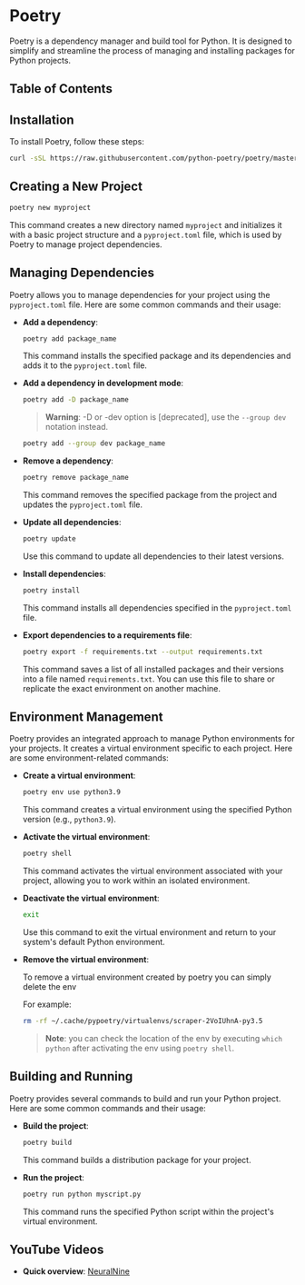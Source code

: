 # Poetry

Poetry is a dependency manager and build tool for Python. It is designed to simplify and streamline the process of managing and installing packages for Python projects.

## Table of Contents

<!-- toc -->

## Installation

To install Poetry, follow these steps:

   ```bash
   curl -sSL https://raw.githubusercontent.com/python-poetry/poetry/master/get-poetry.py | python -
   ```

## Creating a New Project

   ```bash
   poetry new myproject
   ```

   This command creates a new directory named `myproject` and initializes it with a basic project structure and a `pyproject.toml` file, which is used by Poetry to manage project dependencies.

## Managing Dependencies

Poetry allows you to manage dependencies for your project using the `pyproject.toml` file. Here are some common commands and their usage:

- **Add a dependency**:

  ```bash
  poetry add package_name
  ```

  This command installs the specified package and its dependencies and adds it to the `pyproject.toml` file.

- **Add a dependency in development mode**:
  
  ```bash
  poetry add -D package_name
  ```

  > **Warning**: -D or -dev option is [deprecated], use the `--group dev` notation instead.

  ```bash
  poetry add --group dev package_name
  ```

- **Remove a dependency**:

  ```bash
  poetry remove package_name
  ```

  This command removes the specified package from the project and updates the `pyproject.toml` file.

- **Update all dependencies**:

  ```bash
  poetry update
  ```

  Use this command to update all dependencies to their latest versions.

- **Install dependencies**:

  ```bash
  poetry install
  ```

  This command installs all dependencies specified in the `pyproject.toml` file.

- **Export dependencies to a requirements file**:

  ```bash
  poetry export -f requirements.txt --output requirements.txt
  ```

  This command saves a list of all installed packages and their versions into a file named `requirements.txt`. You can use this file to share or replicate the exact environment on another machine.

## Environment Management

Poetry provides an integrated approach to manage Python environments for your projects. It creates a virtual environment specific to each project. Here are some environment-related commands:

- **Create a virtual environment**:

  ```bash
  poetry env use python3.9
  ```

  This command creates a virtual environment using the specified Python version (e.g., `python3.9`).

- **Activate the virtual environment**:

  ```bash
  poetry shell
  ```

  This command activates the virtual environment associated with your project, allowing you to work within an isolated environment.

- **Deactivate the virtual environment**:

  ```bash
  exit
  ```

  Use this command to exit the virtual environment and return to your system's default Python environment.

- **Remove the virtual environment**:
  
  To remove a virtual environment created by poetry you can simply delete the env

  For example:

  ```bash
  rm -rf ~/.cache/pypoetry/virtualenvs/scraper-2VoIUhnA-py3.5 
  ```
  
  > **Note**: you can check the location of the env by executing `which python` after activating the env using `poetry shell`.

## Building and Running

Poetry provides several commands to build and run your Python project. Here are some common commands and their usage:

- **Build the project**:

  ```bash
  poetry build
  ```

  This command builds a distribution package for your project.

- **Run the project**:

  ```bash
  poetry run python myscript.py
  ```

  This command runs the specified Python script within the project's virtual environment.

## YouTube Videos

- **Quick overview**: [NeuralNine](https://www.youtube.com/watch?v=Qks3eqlImy8)
